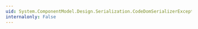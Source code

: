 ```yaml
---
uid: System.ComponentModel.Design.Serialization.CodeDomSerializerException.#ctor(System.Exception,System.CodeDom.CodeLinePragma)
internalonly: False
---
```

